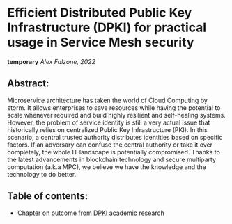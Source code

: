 # Efficient Distributed Public Key Infrastructure (DPKI) for practical usage in Service Mesh security

**temporary** *Alex Falzone, 2022*

## Abstract:

Microservice architecture has taken the world of Cloud Computing by storm. It allows enterprises to save resources while having the potential to scale whenever required and build highly resilient and self-healing systems. However, the problem of service identity is still a very actual issue that historically relies on centralized Public Key Infrastructure (PKI).
In this scenario, a central trusted authority distributes identities based on specific factors. If an adversary can confuse the central authority or take it over completely, the whole IT landscape is potentially compromised. Thanks to the latest advancements in blockchain technology and secure multiparty computation (a.k.a MPC), we believe we have the knowledge and the technology to do better.


## Table of contents:

- [Chapter on outcome from DPKI academic research](#academic_research)